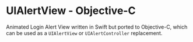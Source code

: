 # UIAlertView - Objective-C

Animated Login Alert View written in Swift but ported to Objective-C, which can be used as a `UIAlertView` or `UIAlertController` replacement.
